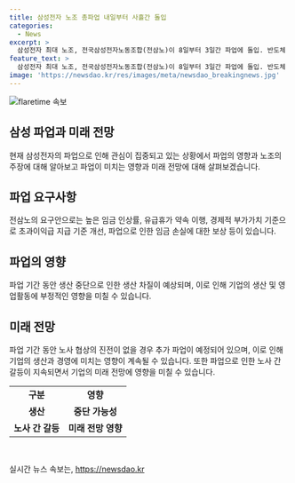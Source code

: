 ```yaml
---
title: 삼성전자 노조 총파업 내일부터 사흘간 돌입
categories:
  - News
excerpt: >
  삼성전자 최대 노조, 전국삼성전자노동조합(전삼노)이 8일부터 3일간 파업에 돌입. 반도체 생산 등에 영향 우려. 요구안으로 ▷전 조합원 임금 인상 ▷유급휴가 약속 이행 등을 내세웠으며, 사측과 교섭 후 파업 결의. 이번 파업으로 경영 손실의 책임은 사측에 있다고 주장. 15일부터 5일간 2차 파업 예고. (150자)
feature_text: >
  삼성전자 최대 노조, 전국삼성전자노동조합(전삼노)이 8일부터 3일간 파업에 돌입. 반도체 생산 등에 영향 우려. 요구안으로 ▷전 조합원 임금 인상 ▷유급휴가 약속 이행 등을 내세웠으며, 사측과 교섭 후 파업 결의. 이번 파업으로 경영 손실의 책임은 사측에 있다고 주장. 15일부터 5일간 2차 파업 예고. (150자)
image: 'https://newsdao.kr/res/images/meta/newsdao_breakingnews.jpg'
---
```


<p><img src="https://newsdao.kr/res/images/meta/newsdao_breakingnews.jpg" alt="flaretime 속보" /></p>

<h2 data-ke-size="size26">삼성 파업과 미래 전망</h2>

<p data-ke-size="size16">현재 삼성전자의 파업으로 인해 관심이 집중되고 있는 상황에서 파업의 영향과 노조의 주장에 대해 알아보고 파업이 미치는 영향과 미래 전망에 대해 살펴보겠습니다.</p>

<h2 data-ke-size="size24">파업 요구사항</h2>

<p data-ke-size="size16">전삼노의 요구안으로는 높은 임금 인상률, 유급휴가 약속 이행, 경제적 부가가치 기준으로 초과이익급 지급 기준 개선, 파업으로 인한 임금 손실에 대한 보상 등이 있습니다.</p>

<h2 data-ke-size="size24">파업의 영향</h2>

<p data-ke-size="size16">파업 기간 동안 생산 중단으로 인한 생산 차질이 예상되며, 이로 인해 기업의 생산 및 영업활동에 부정적인 영향을 미칠 수 있습니다.</p>

<h2 data-ke-size="size24">미래 전망</h2>

<p data-ke-size="size16">파업 기간 동안 노사 협상의 진전이 없을 경우 추가 파업이 예정되어 있으며, 이로 인해 기업의 생산과 경영에 미치는 영향이 계속될 수 있습니다. 또한 파업으로 인한 노사 간 갈등이 지속되면서 기업의 미래 전망에 영향을 미칠 수 있습니다.</p>

<table>
  <tr>
    <td style="text-align: center; height: 17px;"><b>구분</b></td>
    <td style="text-align: center; height: 17px;"><b>영향</b></td>
  </tr>
  <tr>
    <td style="text-align: center; height: 17px;"><b>생산</b></td>
    <td style="text-align: center; height: 17px;"><b>중단 가능성</b></td>
  </tr>
  <tr>
    <td style="text-align: center; height: 17px;"><b>노사 간 갈등</b></td>
    <td style="text-align: center; height: 17px;"><b>미래 전망 영향</b></td>
  </tr>
</table>

<p data-ke-size="size16">&nbsp;</p>
실시간 뉴스 속보는, <a href="https://newsdao.kr" rel="dofollow">https://newsdao.kr</a>


